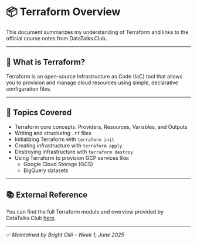 # 📦 Terraform Overview

This document summarizes my understanding of Terraform and links to the official course notes from DataTalks.Club.

---

## 🔧 What is Terraform?

Terraform is an open-source Infrastructure as Code (IaC) tool that allows you to provision and manage cloud resources using simple, declarative configuration files.

---

## 📁 Topics Covered

- Terraform core concepts: Providers, Resources, Variables, and Outputs
- Writing and structuring `.tf` files
- Initializing Terraform with `terraform init`
- Creating infrastructure with `terraform apply`
- Destroying infrastructure with `terraform destroy`
- Using Terraform to provision GCP services like:
  - Google Cloud Storage (GCS)
  - BigQuery datasets

---

## 📚 External Reference

You can find the full Terraform module and overview provided by DataTalks.Club [here](https://github.com/DataTalksClub/data-engineering-zoomcamp/blob/main/01-docker-terraform/1_terraform_gcp/1_terraform_overview.md).

---

✅ _Maintained by Bright Olili – Week 1, June 2025_

